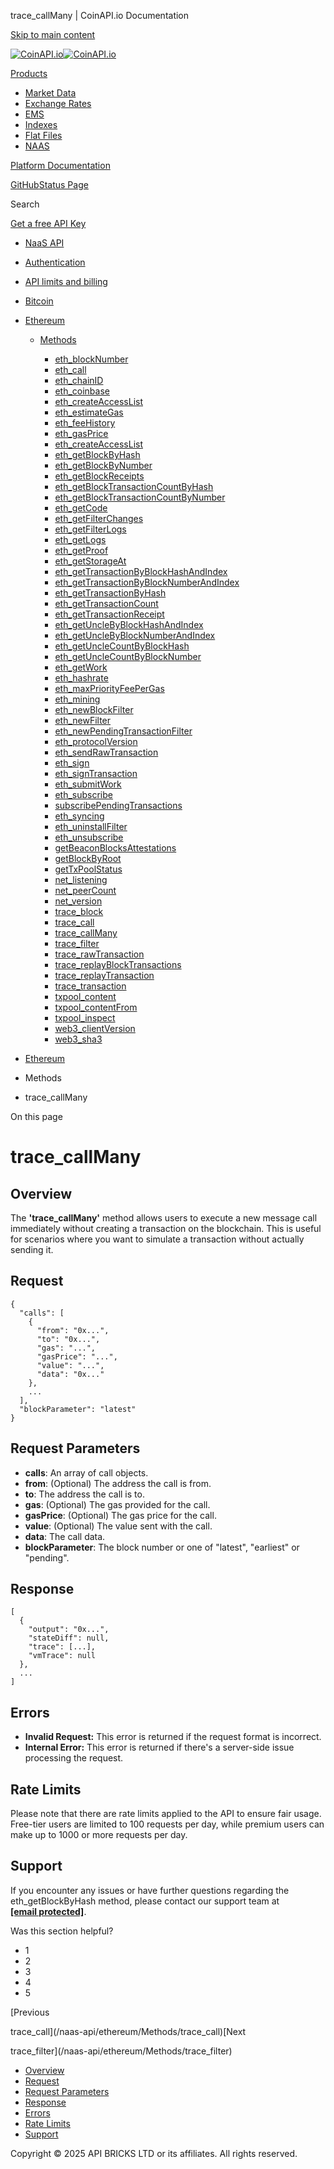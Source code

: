 trace\_callMany | CoinAPI.io Documentation




[Skip to main content](#__docusaurus_skipToContent_fallback)

[![CoinAPI.io](/img/logo.svg)![CoinAPI.io](/img/logo.svg)](https://www.coinapi.io)

[Products](/naas-api/ethereum/Methods/trace_callMany)

* [Market Data](/market-data/)
* [Exchange Rates](/exchange-rates-api/)
* [EMS](/ems-api/)
* [Indexes](/indexes-api/)
* [Flat Files](/flat-files-api/)
* [NAAS](/naas-api/)

[Platform Documentation](/general/authentication)

[GitHub](https://github.com/api-bricks/api-bricks-sdk)[Status Page](https://status.coinapi.io)

Search

[Get a free API Key](https://console.coinapi.io/?link=/apikeys/create)

* [NaaS API](/naas-api/)
* [Authentication](/naas-api/authentication)
* [API limits and billing](/naas-api/api-limits-and-billing-metrics)
* [Bitcoin](/naas-api/bitcoin/)
* [Ethereum](/naas-api/ethereum/)

  + [Methods](/naas-api/ethereum/Methods/eth_blockNumber)

    - [eth\_blockNumber](/naas-api/ethereum/Methods/eth_blockNumber)
    - [eth\_call](/naas-api/ethereum/Methods/eth_call)
    - [eth\_chainID](/naas-api/ethereum/Methods/eth_chainId)
    - [eth\_coinbase](/naas-api/ethereum/Methods/eth_coinbase)
    - [eth\_createAccessList](/naas-api/ethereum/Methods/eth_createAccessList)
    - [eth\_estimateGas](/naas-api/ethereum/Methods/eth_estimateGas)
    - [eth\_feeHistory](/naas-api/ethereum/Methods/eth_feeHistory)
    - [eth\_gasPrice](/naas-api/ethereum/Methods/eth_gasPrice)
    - [eth\_createAccessList](/naas-api/ethereum/Methods/eth_getBalance)
    - [eth\_getBlockByHash](/naas-api/ethereum/Methods/eth_getBlockByHash)
    - [eth\_getBlockByNumber](/naas-api/ethereum/Methods/eth_getBlockByNumber)
    - [eth\_getBlockReceipts](/naas-api/ethereum/Methods/eth_getBlockReceipts)
    - [eth\_getBlockTransactionCountByHash](/naas-api/ethereum/Methods/eth_getBlockTransactionCountByHash)
    - [eth\_getBlockTransactionCountByNumber](/naas-api/ethereum/Methods/eth_getBlockTransactionCountByNumber)
    - [eth\_getCode](/naas-api/ethereum/Methods/eth_getCode)
    - [eth\_getFilterChanges](/naas-api/ethereum/Methods/eth_getFilterChanges)
    - [eth\_getFilterLogs](/naas-api/ethereum/Methods/eth_getFilterLogs)
    - [eth\_getLogs](/naas-api/ethereum/Methods/eth_getLogs)
    - [eth\_getProof](/naas-api/ethereum/Methods/eth_getProof)
    - [eth\_getStorageAt](/naas-api/ethereum/Methods/eth_getStorageAt)
    - [eth\_getTransactionByBlockHashAndIndex](/naas-api/ethereum/Methods/eth_getTransactionByBlockHashAndIndex)
    - [eth\_getTransactionByBlockNumberAndIndex](/naas-api/ethereum/Methods/eth_getTransactionByBlockNumberAndIndex)
    - [eth\_getTransactionByHash](/naas-api/ethereum/Methods/eth_getTransactionByHash)
    - [eth\_getTransactionCount](/naas-api/ethereum/Methods/eth_getTransactionCount)
    - [eth\_getTransactionReceipt](/naas-api/ethereum/Methods/eth_getTransactionReceipt)
    - [eth\_getUncleByBlockHashAndIndex](/naas-api/ethereum/Methods/eth_getUncleByBlockHashAndIndex)
    - [eth\_getUncleByBlockNumberAndIndex](/naas-api/ethereum/Methods/eth_getUncleByBlockNumberAndIndex)
    - [eth\_getUncleCountByBlockHash](/naas-api/ethereum/Methods/eth_getUncleCountByBlockHash)
    - [eth\_getUncleCountByBlockNumber](/naas-api/ethereum/Methods/eth_getUncleCountByBlockNumber)
    - [eth\_getWork](/naas-api/ethereum/Methods/eth_getWork)
    - [eth\_hashrate](/naas-api/ethereum/Methods/eth_hashrate)
    - [eth\_maxPriorityFeePerGas](/naas-api/ethereum/Methods/eth_maxPriorityFeePerGas)
    - [eth\_mining](/naas-api/ethereum/Methods/eth_mining)
    - [eth\_newBlockFilter](/naas-api/ethereum/Methods/eth_newBlockFilter)
    - [eth\_newFilter](/naas-api/ethereum/Methods/eth_newFilter)
    - [eth\_newPendingTransactionFilter](/naas-api/ethereum/Methods/eth_newPendingTransactionFilter)
    - [eth\_protocolVersion](/naas-api/ethereum/Methods/eth_protocolVersion)
    - [eth\_sendRawTransaction](/naas-api/ethereum/Methods/eth_sendRawTransaction)
    - [eth\_sign](/naas-api/ethereum/Methods/eth_sign)
    - [eth\_signTransaction](/naas-api/ethereum/Methods/eth_signTransaction)
    - [eth\_submitWork](/naas-api/ethereum/Methods/eth_submitWork)
    - [eth\_subscribe](/naas-api/ethereum/Methods/eth_subscribe)
    - [subscribePendingTransactions](/naas-api/ethereum/Methods/eth_subscribePendingTransactions)
    - [eth\_syncing](/naas-api/ethereum/Methods/eth_syncing)
    - [eth\_uninstallFilter](/naas-api/ethereum/Methods/eth_uninstallFilter)
    - [eth\_unsubscribe](/naas-api/ethereum/Methods/eth_unsubscribe)
    - [getBeaconBlocksAttestations](/naas-api/ethereum/Methods/getBeaconBlocksAttestations)
    - [getBlockByRoot](/naas-api/ethereum/Methods/getBlockByRoot)
    - [getTxPoolStatus](/naas-api/ethereum/Methods/getTxPoolStatus)
    - [net\_listening](/naas-api/ethereum/Methods/net_listening)
    - [net\_peerCount](/naas-api/ethereum/Methods/net_peerCount)
    - [net\_version](/naas-api/ethereum/Methods/net_version)
    - [trace\_block](/naas-api/ethereum/Methods/trace_block)
    - [trace\_call](/naas-api/ethereum/Methods/trace_call)
    - [trace\_callMany](/naas-api/ethereum/Methods/trace_callMany)
    - [trace\_filter](/naas-api/ethereum/Methods/trace_filter)
    - [trace\_rawTransaction](/naas-api/ethereum/Methods/trace_rawTransaction)
    - [trace\_replayBlockTransactions](/naas-api/ethereum/Methods/trace_replayBlockTransactions)
    - [trace\_replayTransaction](/naas-api/ethereum/Methods/trace_replayTransaction)
    - [trace\_transaction](/naas-api/ethereum/Methods/trace_transaction)
    - [txpool\_content](/naas-api/ethereum/Methods/txpool_content)
    - [txpool\_contentFrom](/naas-api/ethereum/Methods/txpool_contentFrom)
    - [txpool\_inspect](/naas-api/ethereum/Methods/txpool_inspect)
    - [web3\_clientVersion](/naas-api/ethereum/Methods/web3_clientVersion)
    - [web3\_sha3](/naas-api/ethereum/Methods/web3_sha3)

* [Ethereum](/naas-api/ethereum/)
* Methods
* trace\_callMany

On this page

trace\_callMany
===============

Overview[​](/naas-api/ethereum/Methods/trace_callMany#overview "Direct link to Overview")
-----------------------------------------------------------------------------------------

The **'trace\_callMany'** method allows users to execute a new message call immediately without creating a transaction on the blockchain. This is useful for scenarios where you want to simulate a transaction without actually sending it.

Request[​](/naas-api/ethereum/Methods/trace_callMany#request "Direct link to Request")
--------------------------------------------------------------------------------------

```
{  
  "calls": [  
    {  
      "from": "0x...",  
      "to": "0x...",  
      "gas": "...",  
      "gasPrice": "...",  
      "value": "...",  
      "data": "0x..."  
    },  
    ...  
  ],  
  "blockParameter": "latest"  
}
```

Request Parameters[​](/naas-api/ethereum/Methods/trace_callMany#request-parameters "Direct link to Request Parameters")
-----------------------------------------------------------------------------------------------------------------------

* **calls**: An array of call objects.
* **from**: (Optional) The address the call is from.
* **to**: The address the call is to.
* **gas**: (Optional) The gas provided for the call.
* **gasPrice**: (Optional) The gas price for the call.
* **value**: (Optional) The value sent with the call.
* **data**: The call data.
* **blockParameter**: The block number or one of "latest", "earliest" or "pending".

Response[​](/naas-api/ethereum/Methods/trace_callMany#response "Direct link to Response")
-----------------------------------------------------------------------------------------

```
[  
  {  
    "output": "0x...",  
    "stateDiff": null,  
    "trace": [...],  
    "vmTrace": null  
  },  
  ...  
]
```

Errors[​](/naas-api/ethereum/Methods/trace_callMany#errors "Direct link to Errors")
-----------------------------------------------------------------------------------

* **Invalid Request:** This error is returned if the request format is incorrect.
* **Internal Error:** This error is returned if there's a server-side issue processing the request.

Rate Limits[​](/naas-api/ethereum/Methods/trace_callMany#rate-limits "Direct link to Rate Limits")
--------------------------------------------------------------------------------------------------

Please note that there are rate limits applied to the API to ensure fair usage. Free-tier users are limited to 100 requests per day, while premium users can make up to 1000 or more requests per day.

Support[​](/naas-api/ethereum/Methods/trace_callMany#support "Direct link to Support")
--------------------------------------------------------------------------------------

If you encounter any issues or have further questions regarding the eth\_getBlockByHash method, please contact our support team at **[[email protected]](/cdn-cgi/l/email-protection#90e3e5e0e0ffe2e4d0f3fff9fef1e0f9bef9ff)**.

Was this section helpful?

* 1
* 2
* 3
* 4
* 5

[Previous

trace\_call](/naas-api/ethereum/Methods/trace_call)[Next

trace\_filter](/naas-api/ethereum/Methods/trace_filter)

* [Overview](/naas-api/ethereum/Methods/trace_callMany#overview)
* [Request](/naas-api/ethereum/Methods/trace_callMany#request)
* [Request Parameters](/naas-api/ethereum/Methods/trace_callMany#request-parameters)
* [Response](/naas-api/ethereum/Methods/trace_callMany#response)
* [Errors](/naas-api/ethereum/Methods/trace_callMany#errors)
* [Rate Limits](/naas-api/ethereum/Methods/trace_callMany#rate-limits)
* [Support](/naas-api/ethereum/Methods/trace_callMany#support)

Copyright © 2025 API BRICKS LTD or its affiliates. All rights reserved.